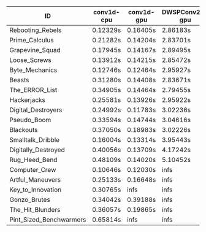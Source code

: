 |ID|conv1d-cpu|conv1d-gpu|DWSPConv2D-gpu|gemm-gpu|avg|
|-|-|-|-|-|-|
|Rebooting_Rebels|0.12329s|0.16405s|2.86183s|1.71025s|1.21486s|
|Prime_Calculus|0.21282s|0.14204s|2.83701s|1.69320s|1.22127s|
|Grapevine_Squad|0.17945s|0.14167s|2.89495s|1.72918s|1.23631s|
|Loose_Screws|0.13912s|0.14215s|2.85472s|1.81554s|1.23788s|
|Byte_Mechanics|0.12746s|0.12464s|2.95927s|1.82814s|1.25988s|
|Beasts|0.31280s|0.14408s|2.83671s|1.87090s|1.29112s|
|The_ERROR_List|0.34905s|0.14464s|2.79455s|1.91412s|1.30059s|
|Hackerjacks|0.25581s|0.13926s|2.95922s|1.88766s|1.31049s|
|Digital_Destroyers|0.24992s|0.11783s|3.02236s|1.88851s|1.31966s|
|Pseudo_Boom|0.33594s|0.14744s|3.04616s|1.91094s|1.36012s|
|Blackouts|0.37050s|0.18983s|3.02226s|1.91742s|1.37500s|
|Smalltalk_Dribble|0.16004s|0.13314s|3.95443s|2.32143s|1.64226s|
|Digitally_Destroyed|0.40056s|0.13709s|4.17242s|2.45193s|1.79050s|
|Rug_Heed_Bend|0.48109s|0.14020s|5.10452s|4.78991s|2.62893s|
|Computer_Crew|0.10646s|0.12030s|infs|4.35749s|infs|
|Artful_Maneuvers|0.25133s|0.16648s|infs|1.70032s|infs|
|Key_to_Innovation|0.30765s|infs|infs|2.57650s|infs|
|Gonzo_Brutes|0.34042s|0.39188s|infs|4.38128s|infs|
|The_Hit_Blunders|0.36057s|0.19865s|infs|1.89948s|infs|
|Pint_Sized_Benchwarmers|0.65814s|infs|infs|4.40880s|infs|
